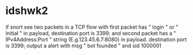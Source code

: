 # idshwk2

if snort see two packets in a TCP flow with
first packet has " login " or " Initial " in payload, destination port is 3399;
and second packet has a " IPv4Address:Port " string (E.g.123.45.6.7:8080) in payload. destination port is 3399;
output a alert with msg " bot founded " and sid 1000001
